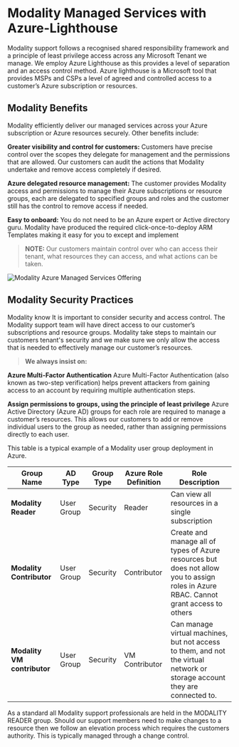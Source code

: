 # Modality Managed Services with Azure-Lighthouse

Modality support follows a recognised shared responsibility framework and a principle of least privilege access across any Microsoft Tenant we manage. We employ Azure Lighthouse as this provides a level of separation and an access control method. Azure lighthouse is a Microsoft tool that provides MSPs and CSPs a level of agreed and controlled access to a customer’s Azure subscription or resources.

## Modality Benefits

Modality efficiently deliver our managed services across your Azure subscription or Azure resources securely. Other benefits include:

**Greater visibility and control for customers:** Customers have precise control over the scopes they delegate for management and the permissions that are allowed. Our customers can audit the actions that Modality undertake and remove access completely if desired.

**Azure delegated resource management:** The customer provides Modality access and permissions to manage their Azure subscriptions or resource groups, each are delegated to specified groups and roles and the customer still has the control to remove access if needed.

**Easy to onboard:** You do not need to be an Azure expert or Active directory guru. Modality have produced the required click-once-to-deploy ARM Templates making it easy for you to except and implement

> **NOTE:** Our customers maintain control over who can access their tenant, what resources they can access, and what actions can be taken.

![Modality Azure Managed Services Offering](https://github.com/mattmcevoy-modality/Azure-Lighthouse/blob/main/Images/Modality%20lighthouse%20offer.png)

## Modality Security Practices
Modality know It is important to consider security and access control. The Modality support team will have direct access to our customer’s subscriptions and resource groups. Modality take steps to maintain our customers tenant's security and we make sure we only allow the access that is needed to effectively manage our customer’s resources. 
> **We always insist on:**

**Azure Multi-Factor Authentication**
Azure Multi-Factor Authentication (also known as two-step verification) helps prevent attackers from gaining access to an account by requiring multiple authentication steps.

**Assign permissions to groups, using the principle of least privilege**
Azure Active Directory (Azure AD) groups for each role are required to manage a customer’s resources. This allows our customers to add or remove individual users to the group as needed, rather than assigning permissions directly to each user. 

This table is a typical example of a Modality user group deployment in Azure.

| Group Name | AD Type | Group Type | Azure Role Definition | Role Description |
| --- | --- | --- | --- | --- |
|**Modality Reader** |User Group|	Security|	Reader|	Can view all resources in a single subscription|
|**Modality Contributor**| User Group|	Security|	Contributor|	Create and manage all of types of Azure resources but does not allow you to assign roles in Azure RBAC. Cannot grant access to others|
|**Modality VM contributor**|	User Group|	Security|	VM Contributor|	Can manage virtual machines, but not access to them, and not the virtual network or storage account they are connected to.|

As a standard all Modality support professionals are held in the MODALITY READER group. Should our support members need to make changes to a resource then we follow an elevation process which requires the customers authority. This is typically managed through a change control. 
